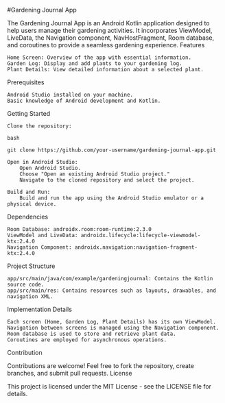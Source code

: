 #Gardening Journal App

The Gardening Journal App is an Android Kotlin application designed to help users manage their gardening activities. It incorporates ViewModel, LiveData, the Navigation component, NavHostFragment, Room database, and coroutines to provide a seamless gardening experience.
Features

    Home Screen: Overview of the app with essential information.
    Garden Log: Display and add plants to your gardening log.
    Plant Details: View detailed information about a selected plant.

Prerequisites

    Android Studio installed on your machine.
    Basic knowledge of Android development and Kotlin.

Getting Started

    Clone the repository:

    bash

    git clone https://github.com/your-username/gardening-journal-app.git

    Open in Android Studio:
        Open Android Studio.
        Choose "Open an existing Android Studio project."
        Navigate to the cloned repository and select the project.

    Build and Run:
        Build and run the app using the Android Studio emulator or a physical device.

Dependencies

    Room Database: androidx.room:room-runtime:2.3.0
    ViewModel and LiveData: androidx.lifecycle:lifecycle-viewmodel-ktx:2.4.0
    Navigation Component: androidx.navigation:navigation-fragment-ktx:2.4.0

Project Structure

    app/src/main/java/com/example/gardeningjournal: Contains the Kotlin source code.
    app/src/main/res: Contains resources such as layouts, drawables, and navigation XML.

Implementation Details

    Each screen (Home, Garden Log, Plant Details) has its own ViewModel.
    Navigation between screens is managed using the Navigation component.
    Room database is used to store and retrieve plant data.
    Coroutines are employed for asynchronous operations.

Contribution

Contributions are welcome! Feel free to fork the repository, create branches, and submit pull requests.
License

This project is licensed under the MIT License - see the LICENSE file for details.